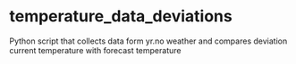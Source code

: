 # temperature_data_deviations
Python script that collects data form yr.no weather and compares deviation  current temperature with forecast temperature 
